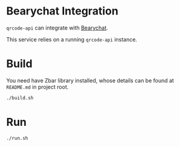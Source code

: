 # Bearychat Integration

`qrcode-api` can integrate with [Bearychat](https://bearychat.com/).

This service relies on a running `qrcode-api` instance.

# Build

You need have Zbar library installed, whose details can be found at `README.md` in project root.

```bash
./build.sh
```

# Run

```bash
./run.sh
```